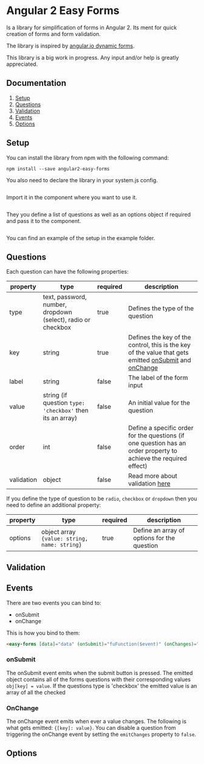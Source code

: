 # Angular 2 Easy Forms
Is a library for simplification of forms in Angular 2. Its ment for quick creation of forms and form validation.

The library is inspired by [angular.io dynamic forms](https://angular.io/docs/ts/latest/cookbook/dynamic-form.html).

This library is a big work in progress. Any input and/or help is greatly appreciated.

## Documentation 
1. [Setup](#setup)
1. [Questions](#questions)
1. [Validation](#validation)
1. [Events](#events)
1. [Options](#options)

## Setup
You can install the library from npm with the following command: 
```
npm install --save angular2-easy-forms
```

You also need to declare the library in your system.js config. 

```js
```

Import it in the component where you want to use it. 

```typescript
```

They you define a list of questions as well as an options object if required and pass it to the component.
```typescript
```

You can find an example of the setup in the example folder.

## Questions
Each question can have the following properties: 

property | type | required | description 
------------ | ------------- | ------------- | ------------- |
type | text, password, number, dropdown (select), radio or checkbox | true | Defines the type of the question
key | string | true | Defines the key of the control, this is the key of the value that gets emitted [onSubmit](#events) and [onChange](#events) 
label | string | false | The label of the form input
value | string (if question `type: 'checkbox'` then its an array) | false | An initial value for the question
order | int | false | Define a specific order for the questions (if one question has an order property to achieve the required effect)
validation | object | false | Read more about validation [here](#validation)

If you define the type of question to be `radio`, `checkbox` or `dropdown` then you need to define an additional property:

property | type | required | description 
------------ | ------------- | ------------- | ------------- |
options | object array `{value: string, name: string}` | true | Define an array of options for the question

## Validation

## Events
There are two events you can bind to: 
* onSubmit
* onChange

This is how you bind to them: 
```html
<easy-forms [data]="data" (onSubmit)="fuFunction($event)" (onChanges)="barFunction($event)"></easy-forms>
```

### onSubmit
The onSubmit event emits when the submit button is pressed. The emitted object contains all of the forms questions with their corresponding values `obj[key] = value`. 
If the questions type is 'checkbox' the emitted value is an array of all the checked

### OnChange
The onChange event emits when ever a value changes. The following is what gets emitted: `{[key]: value}`.
You can disable a question from triggering the onChange event by setting the `emitChanges` property to `false`.

## Options


